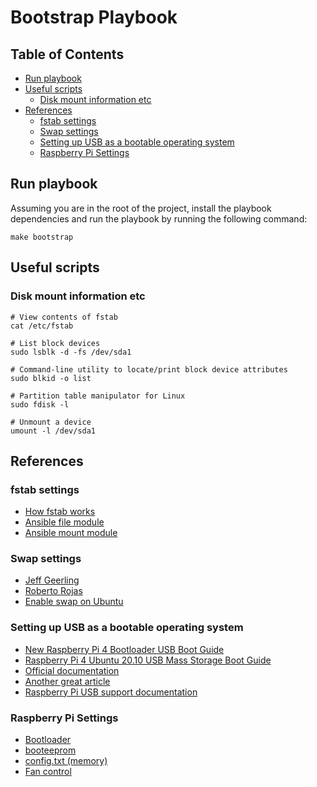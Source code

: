 # Bootstrap Playbook

## Table of Contents

<!-- toc -->

- [Run playbook](#run-playbook)
- [Useful scripts](#useful-scripts)
  * [Disk mount information etc](#disk-mount-information-etc)
- [References](#references)
  * [fstab settings](#fstab-settings)
  * [Swap settings](#swap-settings)
  * [Setting up USB as a bootable operating system](#setting-up-usb-as-a-bootable-operating-system)
  * [Raspberry Pi Settings](#raspberry-pi-settings)

<!-- tocstop -->

## Run playbook

Assuming you are in the root of the project, install the playbook dependencies and run the playbook by running the
following command:

```shell
make bootstrap
```

## Useful scripts

### Disk mount information etc

```shell
# View contents of fstab
cat /etc/fstab

# List block devices
sudo lsblk -d -fs /dev/sda1

# Command-line utility to locate/print block device attributes
sudo blkid -o list

# Partition table manipulator for Linux
sudo fdisk -l

# Unmount a device
umount -l /dev/sda1
```

## References

### fstab settings
* [How fstab works](https://linuxconfig.org/how-fstab-works-introduction-to-the-etc-fstab-file-on-linux)
* [Ansible file module](https://docs.ansible.com/ansible/latest/modules/file_module.html)
* [Ansible mount module](https://docs.ansible.com/ansible/latest/modules/mount_module.html#mount-module)

### Swap settings
* [Jeff Geerling](https://github.com/geerlingguy/ansible-role-swap/blob/master/tasks/enable.yml)
* [Roberto Rojas](https://github.com/robertojrojas/kubernetes-the-hard-way-raspberry-pi/blob/master/docs/01-infrastructure.md#swap-optional)
* [Enable swap on Ubuntu](https://tecadmin.net/enable-swap-on-ubuntu/)

### Setting up USB as a bootable operating system
* [New Raspberry Pi 4 Bootloader USB Boot Guide](https://jamesachambers.com/new-raspberry-pi-4-bootloader-usb-network-boot-guide/)
* [Raspberry Pi 4 Ubuntu 20.10 USB Mass Storage Boot Guide](https://jamesachambers.com/raspberry-pi-4-ubuntu-20-04-usb-mass-storage-boot-guide/)
* [Official documentation](https://www.raspberrypi.org/documentation/hardware/raspberrypi/bootmodes/msd.md)
* [Another great article](https://www.zdnet.com/article/booting-my-raspberry-pi-4-from-a-usb-device/)
* [Raspberry Pi USB support documentation](https://www.raspberrypi.org/documentation/hardware/raspberrypi/usb/README.md#support)

### Raspberry Pi Settings
* [Bootloader](https://www.raspberrypi.org/documentation/hardware/raspberrypi/bcm2711_bootloader_config.md)
* [booteeprom](https://www.raspberrypi.org/documentation/hardware/raspberrypi/booteeprom.md)
* [config.txt (memory)](https://www.raspberrypi.org/documentation/configuration/config-txt/memory.md)
* [Fan control](https://jjj.blog/2020/02/raspberry-pi-poe-hat-fan-control/)
